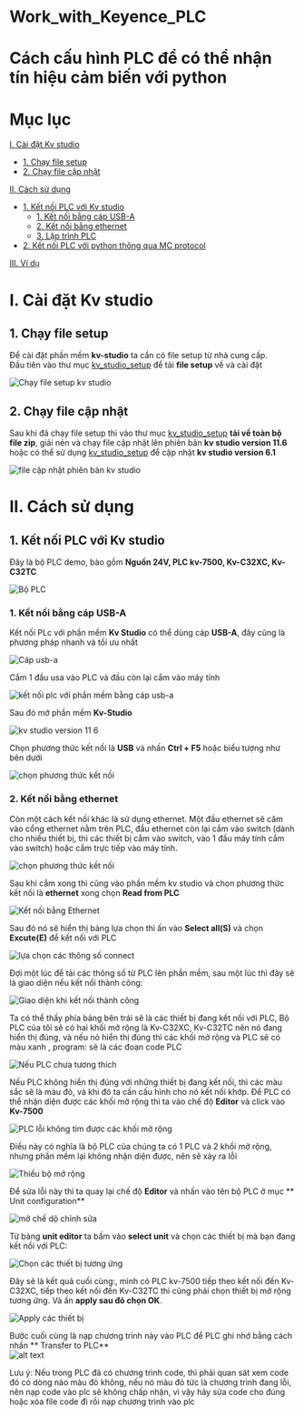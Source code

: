 # Work_with_Keyence_PLC
# Cách cấu hình PLC để có thể nhận tín hiệu cảm biến với python



# Mục lục

[I. Cài đặt Kv studio](#i-cài-đặt-kv-studio)
- [1. Chạy file setup](#1-chạy-file-setup)
- [2. Chạy file cập nhật](#2-chạy-file-cập-nhật)

[II. Cách sử dụng](#ii-cách-sử-dụng)
- [1. Kết nối PLC với Kv studio](#1-Kết-nối-PLC-với-Kv-studio)
  - [1. Kết nối bằng cáp USB-A](#1-Kết-nối-bằng-usb---a)
  - [2. Kết nối bằng ethernet](#2-Kết-nối-bằng-ethernet)
  - [3. Lập trình PLC](#3-Lập-trình-PLC)
- [2. Kết nối PLC với python thông qua MC protocol](#2-Kết-nối-PLC-với-python-thông-qua-MC-protocol)

[III. Ví dụ](#iii-Ví-dụ)


# I. Cài đặt Kv studio

## 1. Chạy file setup

Để cài đặt phần mềm **kv-studio** ta cần có file setup từ nhà cung cấp.  
Đầu tiên vào thư mục [kv_studio_setup](./kv_studio_setup/setup.exe) để tải **file setup** về và cài đặt  

![Chạy file setup kv studio](image/setup_kv_studio_file.png)

## 2. Chạy file cập nhật

Sau khi đã chạy file setup thì vào thư mục [kv_studio_setup](./kv_studio_setup/KVS_Update_G_1167.zip) **tải về toàn bộ file zip**, giải nén và chạy file cập nhật lên phiên bản **kv studio version 11.6** hoặc có thể sử dụng [kv_studio_setup](./kv_studio_setup/KV%20STUDIO%20Ver.6E.msi) để cập nhật **kv studio version 6.1**  

![file cập nhật phiên bản kv studio](image/update_kv_studio_file.png)

# II. Cách sử dụng

## 1. Kết nối PLC với Kv studio

Đây là bộ PLC demo, bào gồm **Nguồn 24V, PLC kv-7500, Kv-C32XC, Kv-C32TC**  

![Bộ PLC](image/Full_PLC.JPG)

### 1. Kết nối bằng cáp USB-A

Kết nối PLc với phần mềm **Kv Studio** có thể dùng cáp **USB-A**, đây cũng là phương pháp nhanh và tối ưu nhất  

![Cáp usb-a](image/USB-A-B.JPG)

Cắm 1 đầu usa vào PLC và đầu còn lại cắm vào máy tính  

![kết nối plc với phần mềm bằng cáp usb-a](image/USB_PLC.JPG)

Sau đó mở phần mềm **Kv-Studio**  

![kv studio version 11 6](image/kv_studio_v_116.png)

Chọn phương thức kết nối là **USB** và nhấn **Ctrl + F5** hoặc biểu tượng như bên dưới  

![chọn phương thức kết nối](image/connect_plc_via_usb.png)

### 2. Kết nối bằng ethernet

Còn một cách kết nối khác là sử dụng ethernet. Một đầu ethernet sẽ căm vào cổng ethernet nằm trên PLC, đầu ethernet còn lại cắm vào switch (dành cho nhiều thiết bị, thì các thiết bị cắm vào switch, vào 1 đầu máy tính cắm vào switch) hoặc cắm trực tiếp vào máy tính.  

![chọn phương thức kết nối](image/ethernet_plc.JPG)

Sau khi cắm xong thì cũng vào phần mềm kv studio và chọn phương thức kết nối là **ethernet** xong chọn **Read from PLC**  

![Kết nối bằng Ethernet](image/Connect_PLC_via_ethernet.png)

Sau đó nó sẽ hiển thị bảng lựa chọn thì ấn vào **Select all(S)** và chọn **Excute(E)** để kết nối với PLC  

![lựa chọn các thông số connect](image/Select_option_connect.png)

Đợi một lúc để tải các thông số từ PLC lên phần mềm, sau một lúc thì đây sẽ là giao diện nếu kết nối thành công:  

![Giao diện khi kết nối thành công](image/theme_when_connected.png)

Ta có thể thấy phía bảng bên trái sẽ là các thiết bị đang kết nối với PLC, Bộ PLC của tôi sẽ có hai khối mở rộng là Kv-C32XC, Kv-C32TC nên nó đang hiển thị đúng, và nếu nó hiển thị đúng thì các khối mở rộng và PLC sẽ có màu xanh , program: sẽ là các đoạn code PLC  

![Nếu PLC chưa tương thích](image/Full_PLC2.JPG)

Nếu PLC không hiển thị đúng với những thiết bị đang kết nối, thì các màu sắc sẽ là màu đỏ, và khi đó ta cần cấu hình cho nó kết nối khớp. Để PLC có thể nhận diện được các khối mở rộng thì ta vào chế độ **Editor** và click vào **Kv-7500**

![PLC lỗi không tìm được các khối mở rộng](image/PLC_error1.JPG)

Điều này có nghĩa là bộ PLC của chúng ta có 1 PLC và 2 khối mở rộng, nhưng phần mềm lại không nhận diện được, nên sẽ xảy ra lỗi  

![Thiếu bộ mở rộng](image/miss_open_device.png)  

Để sửa lỗi này thì ta quay lại chế độ **Editor** và nhấn vào tên bộ PLC ở mục ** Unit configuration**  

![mở chế dộ chỉnh sửa](image/open_unit_editor.png)

Từ bảng **unit editor** ta bấm vào **select unit** và chọn các thiết bị mà bạn đang kết nối với PLC:  

![Chọn các thiết bị tương ứng](image/chose_open_device.png)

Đây sẽ là kết quả cuối cùng:, mình có PLC kv-7500 tiếp theo kết nối đến Kv-C32XC, tiếp theo kết nối đến Kv-C32TC thì cũng phải chọn thiết bị mở rộng tương ứng. Và ấn **apply sau đó chọn OK**.    

![Apply các thiết bị](image/apply_open_device.png)

Bước cuối cùng là nạp chương trình này vào PLC để PLC ghi nhớ bằng cách nhấn ** Transfer to PLC**  
![alt text](image/transfer_to_plc.png)

Lưu ý: Nếu trong PLC đã có chương trình code, thì phải quan sát xem code đó có dòng nào màu đỏ không, nếu nó màu đỏ tức là chương trình đang lỗi, nên nạp code vào plc sẽ không chấp nhận, vì vậy hãy sửa code cho đúng hoặc xóa file code đi rồi nạp chương trình vào plc